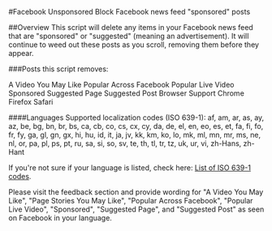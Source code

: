 #Facebook Unsponsored
Block Facebook news feed "sponsored" posts

##Overview
This script will delete any items in your Facebook news feed that are "sponsored" or "suggested" (meaning an advertisement). It will continue to weed out these posts as you scroll, removing them before they appear.

###Posts this script removes:

A Video You May Like
Popular Across Facebook
Popular Live Video
Sponsored
Suggested Page
Suggested Post
Browser Support
Chrome
Firefox
Safari

####Languages
Supported localization codes (ISO 639-1):
af, am, ar, as, ay, az, be, bg, bn, br, bs, ca, cb, co, cs, cx, cy, da, de, el, en, eo, es, et, fa, fi, fo, fr, fy, ga, gl, gn, gx, hi, hu, id, it, ja, jv, kk, km, ko, lo, mk, ml, mn, mr, ms, ne, nl, or, pa, pl, ps, pt, ru, sa, si, so, sv, te, th, tl, tr, tz, uk, ur, vi, zh-Hans, zh-Hant

If you're not sure if your language is listed, check here: [List of ISO 639-1 codes](https://en.wikipedia.org/wiki/List_of_ISO_639-1_codes#Table).

Please visit the feedback section and provide wording for "A Video You May Like", "Page Stories You May Like", "Popular Across Facebook", "Popular Live Video", "Sponsored", "Suggested Page", and "Suggested Post" as seen on Facebook in your language.
